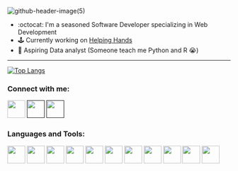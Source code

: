 ![github-header-image(5)](https://github.com/LitMgwebi/LitMgwebi/assets/29978279/041481c7-2779-4045-9dd0-5968cb8eaf18)

 - :octocat: I'm a seasoned Software Developer specializing in Web Development
 - :joystick: Currently working on [Helping Hands](https://github.com/LitMgwebi/HelpingHands_V2)
 - :seedling: Aspiring Data analyst (Someone teach me Python and R :sob:)

<hr/>
  
[![Top Langs](https://github-readme-stats.vercel.app/api/top-langs/?username=LitMgwebi&layout=donut&theme=tokyonight)](https://github.com/anuraghazra/github-readme-stats)
<br/>

### Connect with me:
<a href="https://www.linkedin.com/in/lithi-mgwebi-a976ba183/"><img src="https://github.com/LitMgwebi/LitMgwebi/assets/29978279/1208b754-2bf4-4d8c-8bb4-4dd9e3a0c0d3" width="40"/></a>
<a href=""><img src="https://github.com/LitMgwebi/LitMgwebi/assets/29978279/8c04d400-b1d2-4110-8f75-749adbc7e1d2" width="40"/></a>
<a href=""><img src="https://github.com/LitMgwebi/LitMgwebi/assets/29978279/6168cd52-7f0b-4850-a97d-daf8de17f471" width="40"/></a>


### Languages and Tools:
<img src="https://github.com/LitMgwebi/LitMgwebi/assets/29978279/d4218fcf-2c04-42fb-93d5-a56eafdcf1ca" width="40"/>
<img src="https://github.com/LitMgwebi/LitMgwebi/assets/29978279/5b8ec47e-c092-4cc4-844a-cde1954c151c" width="40"/>
<img src="https://github.com/LitMgwebi/LitMgwebi/assets/29978279/3c68efac-85f1-4c07-b75f-96812b83b810" width="40"/>
<img src="https://github.com/LitMgwebi/LitMgwebi/assets/29978279/60552dfa-884e-4d3e-ac52-a2e62ecb1ee8" width="40"/>
<img src="https://github.com/LitMgwebi/LitMgwebi/assets/29978279/eae625eb-2cdb-4a4d-a8ac-cccdd3ddf364" width="40"/>
<img src="https://github.com/LitMgwebi/LitMgwebi/assets/29978279/36385a2b-9cf2-485a-b2eb-b106269175b8" width="40"/>
<img src="https://github.com/LitMgwebi/LitMgwebi/assets/29978279/edc76a03-9764-4113-84bb-d9e3a56ae53d" width="40"/>
<img src="https://github.com/LitMgwebi/LitMgwebi/assets/29978279/5d334842-ff80-4cba-a45f-16b035d68eb0" width="40"/>
<img src="https://github.com/LitMgwebi/LitMgwebi/assets/29978279/6b250f5e-6713-425e-94dc-6798cb960d77" width="40"/>
<img src="https://github.com/LitMgwebi/LitMgwebi/assets/29978279/930edb3e-bf29-437c-834d-0c143b56fd9f" width="40"/>
<img src="https://github.com/LitMgwebi/LitMgwebi/assets/29978279/b3a3821f-bc60-4b14-b385-8eca53fdef6b" width="40"/>

<br/>
